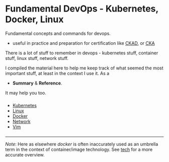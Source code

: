 # Fundamental DevOps - Kubernetes, Docker, Linux 

Fundamental concepts and commands for devops.
- useful in practice and preparation for certification like [CKAD](https://training.linuxfoundation.org/certification/certified-kubernetes-application-developer-ckad/), or
[CKA](https://training.linuxfoundation.org/certification/certified-kubernetes-administrator-cka/)

There is a lot of stuff to remember in devops
    - kubernetes stuff, container stuff, linux stuff, network stuff. 


I compiled the material here to help me keep track of what seemed the most important stuff, at least in the context I use it. As a
- **Summary** & **Reference**. 

It may help you too. 

###

- [Kubernetes](./cloud/devops/kubernetes/ref/)
- [Linux](./os/linux/)
- [Docker](./cloud/devops/docker)
- [Network](./network)
- [Vim](./editor/vim/vim.md)
###



----

*Note*: Here as elsewhere *docker* is often inaccurately used as an umbrella term in the context of container/image technology. 
     See [tech](./cloud/devops/docker/tech/tech.md) for a more accurate overview.





